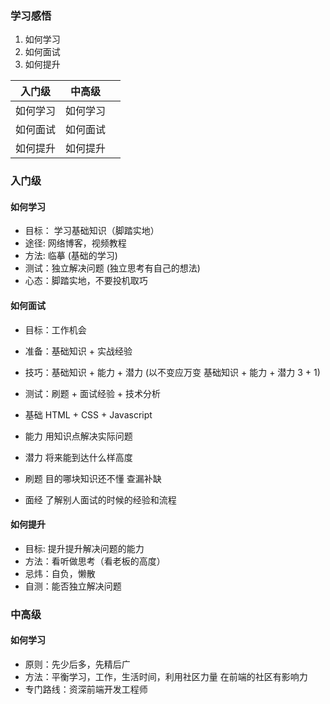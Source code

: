 ### 学习感悟
1. 如何学习
2. 如何面试
3. 如何提升

| 入门级 | 中高级 | |
| --- | --- | --- |
| 如何学习 | 如何学习 | |
| 如何面试 | 如何面试 | |
| 如何提升 | 如何提升 | |

### 入门级
#### 如何学习
* 目标： 学习基础知识（脚踏实地）
* 途径: 网络博客，视频教程
* 方法: 临摹 (基础的学习)
* 测试：独立解决问题 (独立思考有自己的想法)
* 心态：脚踏实地，不要投机取巧

#### 如何面试
* 目标：工作机会
* 准备：基础知识 + 实战经验
* 技巧：基础知识 + 能力 + 潜力 (以不变应万变 基础知识 + 能力 + 潜力 3 + 1)
* 测试：刷题 + 面试经验 + 技术分析

* 基础 HTML + CSS + Javascript
* 能力 用知识点解决实际问题
* 潜力 将来能到达什么样高度
* 刷题 目的哪块知识还不懂 查漏补缺
* 面经 了解别人面试的时候的经验和流程

#### 如何提升
* 目标: 提升提升解决问题的能力
* 方法：看听做思考（看老板的高度）
* 忌炜：自负，懒散
* 自测：能否独立解决问题

### 中高级
#### 如何学习
* 原则：先少后多，先精后广
* 方法：平衡学习，工作，生活时间，利用社区力量 在前端的社区有影响力
* 专门路线：资深前端开发工程师